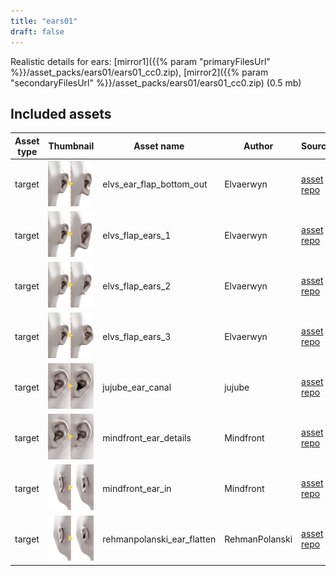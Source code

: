 ```yaml
---
title: "ears01"
draft: false
---
```


Realistic details for ears: [mirror1]({{% param "primaryFilesUrl" %}}/asset_packs/ears01/ears01_cc0.zip), [mirror2]({{% param "secondaryFilesUrl" %}}/asset_packs/ears01/ears01_cc0.zip) (0.5 mb)


## Included assets

| Asset type | Thumbnail | Asset name | Author | Source | License |
| ---------- | --------- | ---------- | ------ | ------ | ------- |
| target | ![elvs_ear_flap_bottom_out.png](elvs_ear_flap_bottom_out.png) | elvs_ear_flap_bottom_out | Elvaerwyn | [asset repo](http://www.makehumancommunity.org/node/2782) | CC0 |
| target | ![elvs_flap_ears_1.png](elvs_flap_ears_1.png) | elvs_flap_ears_1 | Elvaerwyn | [asset repo](http://www.makehumancommunity.org/node/2779) | CC0 |
| target | ![elvs_flap_ears_2.png](elvs_flap_ears_2.png) | elvs_flap_ears_2 | Elvaerwyn | [asset repo](http://www.makehumancommunity.org/node/2780) | CC0 |
| target | ![elvs_flap_ears_3.png](elvs_flap_ears_3.png) | elvs_flap_ears_3 | Elvaerwyn | [asset repo](http://www.makehumancommunity.org/node/2781) | CC0 |
| target | ![jujube_ear_canal.png](jujube_ear_canal.png) | jujube_ear_canal | jujube | [asset repo](http://www.makehumancommunity.org/node/612) | CC0 |
| target | ![mindfront_ear_details.png](mindfront_ear_details.png) | mindfront_ear_details | Mindfront | [asset repo](http://www.makehumancommunity.org/node/1588) | CC0 |
| target | ![mindfront_ear_in.png](mindfront_ear_in.png) | mindfront_ear_in | Mindfront | [asset repo](http://www.makehumancommunity.org/node/1589) | CC0 |
| target | ![rehmanpolanski_ear_flatten.png](rehmanpolanski_ear_flatten.png) | rehmanpolanski_ear_flatten | RehmanPolanski | [asset repo](http://www.makehumancommunity.org/node/2624) | CC0 |
